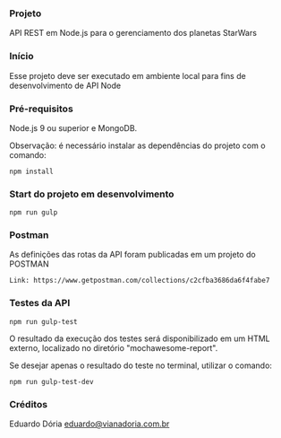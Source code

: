 ### Projeto

API REST em Node.js para o gerenciamento dos planetas StarWars

### Início

Esse projeto deve ser executado em ambiente local para fins de desenvolvimento de API Node

### Pré-requisitos

Node.js 9 ou superior e MongoDB.

Observação: é necessário instalar as dependências do projeto com o comando:

```
npm install
```

### Start do projeto em desenvolvimento

```
npm run gulp
```

### Postman

As definições das rotas da API foram publicadas em um projeto do POSTMAN

```
Link: https://www.getpostman.com/collections/c2cfba3686da6f4fabe7
```

### Testes da API

```
npm run gulp-test
```
O resultado da execução dos testes será disponibilizado em um HTML externo, localizado no diretório "mochawesome-report".

Se desejar apenas o resultado do teste no terminal, utilizar o comando:

```
npm run gulp-test-dev
```

### Créditos

Eduardo Dória
eduardo@vianadoria.com.br